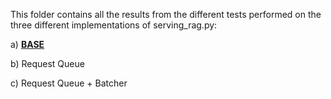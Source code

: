 This folder contains all the results from the different tests performed on the three different implementations of serving_rag.py:

a) [**BASE**](./main/task-2v2/serving_rag.py)

b) Request Queue

c) Request Queue + Batcher
